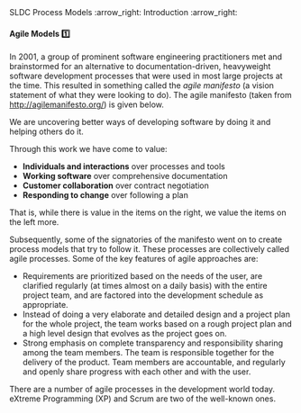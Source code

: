 <link rel="stylesheet" href="{{baseUrl}}/css/textbook.css">

<div class="website-content">

<div id="path">SLDC Process Models :arrow_right: Introduction :arrow_right:</div>

<div id="title">

#### Agile Models :one:

</div>

<div id="body">

In 2001, a group of prominent software engineering practitioners met and brainstormed for an alternative to documentation-driven, heavyweight software development processes that were used in most large projects at the time. This resulted in something called the _agile manifesto_ (a vision statement of what they were looking to do). The agile manifesto (taken from http://agilemanifesto.org/) is given below.

<tip-box>

We are uncovering better ways of developing software by doing it and helping others do it.

Through this work we have come to value:

* **Individuals and interactions** over processes and tools
* **Working software** over comprehensive documentation
* **Customer collaboration** over contract negotiation
* **Responding to change** over following a plan

That is, while there is value in the items on the right, we value the items on the left more.

</tip-box>

Subsequently, some of the signatories of the manifesto went on to create process models that try to follow it. These processes are collectively called agile processes. Some of the key features of agile approaches are:

*	Requirements are prioritized based on the needs of the user, are clarified regularly (at times almost on a daily basis) with the entire project team, and are factored into the development schedule as appropriate.  
* Instead of doing a very elaborate and detailed design and a project plan for the whole project, the team works based on a rough project plan and a high level design that evolves as the project goes on.
* Strong emphasis on complete transparency and responsibility sharing among the team members. The team is responsible together for the delivery of the product. Team members are accountable, and regularly and openly share progress with each other and with the user.  

There are a number of agile processes in the development world today. eXtreme Programming (XP) and Scrum are two of the well-known ones.  

</div>

<div id="extras">

<include src="exercises.md" />

<div>

</div>
